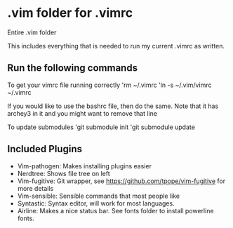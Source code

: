 .vim folder for .vimrc
====

Entire .vim folder

This includes everything that is needed to run my current .vimrc as written.

Run the following commands
----------------------------
To get your vimrc file running correctly
   'rm ~/.vimrc
   'ln -s ~/.vim/vimrc ~/.vimrc

If you would like to use the bashrc file, then do the same. Note that it has archey3 in it and you might want to remove that line

To update submodules
   'git submodule init
   'git submodule update

Included Plugins
--------------------------------------
- Vim-pathogen: Makes installing plugins easier
- Nerdtree: Shows file tree on left
- Vim-fugitive: Git wrapper, see https://github.com/tpope/vim-fugitive for more details
- Vim-sensible: Sensible commands that most people like
- Syntastic: Syntax editor, will work for most languages.
- Airline: Makes a nice status bar. See fonts folder to install powerline fonts.

